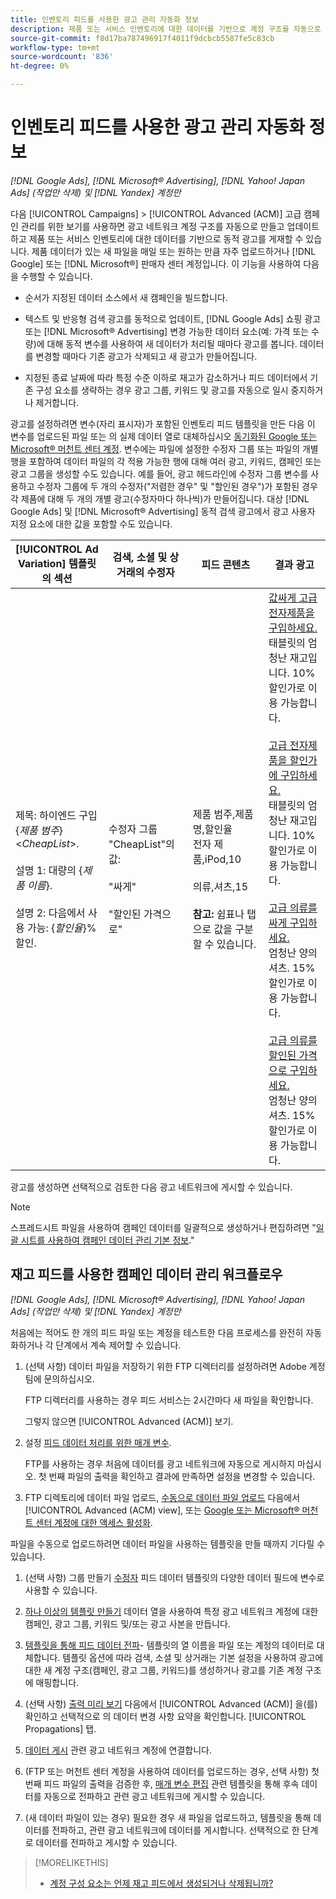 ```yaml
---
title: 인벤토리 피드를 사용한 광고 관리 자동화 정보
description: 제품 또는 서비스 인벤토리에 대한 데이터를 기반으로 계정 구조를 자동으로 관리하고 동적 광고를 게재할 수 있는 고급 캠페인 관리에 대해 알아봅니다.
source-git-commit: f8d17ba787496917f4011f9dcbcb5587fe5c83cb
workflow-type: tm+mt
source-wordcount: '836'
ht-degree: 0%

---
```


# 인벤토리 피드를 사용한 광고 관리 자동화 정보

*[!DNL Google Ads], [!DNL Microsoft® Advertising], [!DNL Yahoo! Japan Ads] (작업만 삭제) 및 [!DNL Yandex] 계정만*

다음 [!UICONTROL Campaigns] > [!UICONTROL Advanced (ACM)] 고급 캠페인 관리를 위한 보기를 사용하면 광고 네트워크 계정 구조를 자동으로 만들고 업데이트하고 제품 또는 서비스 인벤토리에 대한 데이터를 기반으로 동적 광고를 게재할 수 있습니다. 제품 데이터가 있는 새 파일을 매일 또는 원하는 만큼 자주 업로드하거나 [!DNL Google] 또는 [!DNL Microsoft®] 판매자 센터 계정입니다. 이 기능을 사용하여 다음을 수행할 수 있습니다.

* 순서가 지정된 데이터 소스에서 새 캠페인을 빌드합니다.

* 텍스트 및 반응형 검색 광고를 동적으로 업데이트, [!DNL Google Ads] 쇼핑 광고 또는 [!DNL Microsoft® Advertising] 변경 가능한 데이터 요소(예: 가격 또는 수량)에 대해 동적 변수를 사용하여 새 데이터가 처리될 때마다 광고를 봅니다. 데이터를 변경할 때마다 기존 광고가 삭제되고 새 광고가 만들어집니다.

* 지정된 종료 날짜에 따라 특정 수준 이하로 재고가 감소하거나 피드 데이터에서 기존 구성 요소를 생략하는 경우 광고 그룹, 키워드 및 광고를 자동으로 일시 중지하거나 제거합니다.

광고를 설정하려면 변수(자리 표시자)가 포함된 인벤토리 피드 템플릿을 만든 다음 이 변수를 업로드된 파일 또는 의 실제 데이터 열로 대체하십시오 [동기화된 Google 또는 Microsoft® 머천트 센터 계정](/help/search-social-commerce/campaign-management/accounts/merchant-account-manage.md). 변수에는 파일에 설정한 수정자 그룹 또는 파일의 개별 행을 포함하여 데이터 파일의 각 적용 가능한 행에 대해 여러 광고, 키워드, 캠페인 또는 광고 그룹을 생성할 수도 있습니다. 예를 들어, 광고 헤드라인에 수정자 그룹 변수를 사용하고 수정자 그룹에 두 개의 수정자(&quot;저렴한 경우&quot; 및 &quot;할인된 경우&quot;)가 포함된 경우 각 제품에 대해 두 개의 개별 광고(수정자마다 하나씩)가 만들어집니다. 대상 [!DNL Google Ads] 및 [!DNL Microsoft® Advertising] 동적 검색 광고에서 광고 사용자 지정 요소에 대한 값을 포함할 수도 있습니다.

| [!UICONTROL Ad Variation] 템플릿의 섹션 | 검색, 소셜 및 상거래의 수정자 | 피드 콘텐츠 | 결과 광고 |
|----|----|----|----|
| 제목: 하이엔드 구입 \{<i>제품 범주</i>\} &lt;<i>CheapList</i>>.<br><br>설명 1: 대량의 \{<i>제품 이름</i>\}.<br><br>설명 2: 다음에서 사용 가능: \{<i>할인율</i>\}% 할인. | 수정자 그룹 &quot;CheapList&quot;의 값:<br><br>&quot;싸게&quot;<br><br>&quot;할인된 가격으로&quot; | 제품 범주,제품명,할인율<br>전자 제품,iPod,10<br><br>의류,셔츠,15<br><br><b>참고:</b> 쉼표나 탭으로 값을 구분할 수 있습니다. | <u>값싸게 고급 전자제품을 구입하세요.</u><br>태블릿의 엄청난 재고입니다. 10% 할인가로 이용 가능합니다.<br><br><u>고급 전자제품을 할인가에 구입하세요.</u><br>태블릿의 엄청난 재고입니다. 10% 할인가로 이용 가능합니다.<br><br><u>고급 의류를 싸게 구입하세요.</u><br>엄청난 양의 셔츠. 15% 할인가로 이용 가능합니다.<br><br><u>고급 의류를 할인된 가격으로 구입하세요.</u><br>엄청난 양의 셔츠. 15% 할인가로 이용 가능합니다. |

광고를 생성하면 선택적으로 검토한 다음 광고 네트워크에 게시할 수 있습니다.

>[!NOTE]
>스프레드시트 파일을 사용하여 캠페인 데이터를 일괄적으로 생성하거나 편집하려면 &quot;[일괄 시트를 사용하여 캠페인 데이터 관리 기본 정보](/help/search-social-commerce/campaign-management/bulksheets/bulksheet-about.md).&quot;

## 재고 피드를 사용한 캠페인 데이터 관리 워크플로우

*[!DNL Google Ads], [!DNL Microsoft® Advertising], [!DNL Yahoo! Japan Ads] (작업만 삭제) 및 [!DNL Yandex] 계정만*

처음에는 적어도 한 개의 피드 파일 또는 계정을 테스트한 다음 프로세스를 완전히 자동화하거나 각 단계에서 계속 제어할 수 있습니다.

1. (선택 사항) 데이터 파일을 저장하기 위한 FTP 디렉터리를 설정하려면 Adobe 계정 팀에 문의하십시오.

   FTP 디렉터리를 사용하는 경우 피드 서비스는 2시간마다 새 파일을 확인합니다.

   그렇지 않으면 [!UICONTROL Advanced (ACM)] 보기.

1. 설정 [피드 데이터 처리를 위한 매개 변수](feed-settings-manage.md#feed-data-settings).

   FTP를 사용하는 경우 처음에 데이터를 광고 네트워크에 자동으로 게시하지 마십시오. 첫 번째 파일의 출력을 확인하고 결과에 만족하면 설정을 변경할 수 있습니다.

1. FTP 디렉토리에 데이터 파일 업로드, [수동으로 데이터 파일 업로드](feed-files-manage.md) 다음에서 [!UICONTROL Advanced (ACM) view], 또는 [Google 또는 Microsoft® 머천트 센터 계정에 대한 액세스 활성화](/help/search-social-commerce/campaign-management/accounts/merchant-account-manage.md).

파일을 수동으로 업로드하려면 데이터 파일을 사용하는 템플릿을 만들 때까지 기다릴 수 있습니다.

1. (선택 사항) 그룹 만들기 [수정자](modifiers-manage.md) 피드 데이터 템플릿의 다양한 데이터 필드에 변수로 사용할 수 있습니다.

1. [하나 이상의 템플릿 만들기](ad-templates/ad-template-manage.md) 데이터 열을 사용하여 특정 광고 네트워크 계정에 대한 캠페인, 광고 그룹, 키워드 및/또는 광고 사본을 만듭니다.

1. [템플릿을 통해 피드 데이터 전파](feed-data-propagate.md)- 템플릿의 열 이름을 파일 또는 계정의 데이터로 대체합니다. 템플릿 옵션에 따라 검색, 소셜 및 상거래는 기본 설정을 사용하여 광고에 대한 새 계정 구조(캠페인, 광고 그룹, 키워드)를 생성하거나 광고를 기존 계정 구조에 매핑합니다.

1. (선택 사항) [출력 미리 보기](propagated-data-view.md) 다음에서 [!UICONTROL Advanced (ACM)] 을(를) 확인하고 선택적으로 의 데이터 변경 사항 요약을 확인합니다. [!UICONTROL Propagations] 탭.

1. [데이터 게시](propagated-data-post.md) 관련 광고 네트워크 계정에 연결합니다.

1. (FTP 또는 머천트 센터 계정을 사용하여 데이터를 업로드하는 경우, 선택 사항) 첫 번째 피드 파일의 출력을 검증한 후, [매개 변수 편집](feed-settings-manage.md#feed-data-settings) 관련 템플릿을 통해 후속 데이터를 자동으로 전파하고 관련 광고 네트워크에 게시할 수 있습니다.

1. (새 데이터 파일이 있는 경우) 필요한 경우 새 파일을 업로드하고, 템플릿을 통해 데이터를 전파하고, 관련 광고 네트워크에 데이터를 게시합니다. 선택적으로 한 단계로 데이터를 전파하고 게시할 수 있습니다.

>[!MORELIKETHIS]
>
>* [계정 구성 요소는 언제 재고 피드에서 생성되거나 삭제됩니까?](when-are-components-created-deleted.md)
